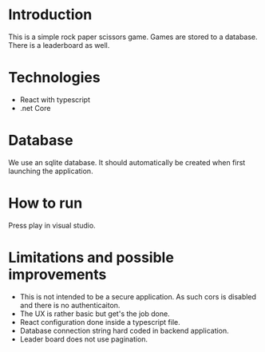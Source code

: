 # Introduction

This is a simple rock paper scissors game. Games are stored to a database. There is a leaderboard as well.

# Technologies

- React with typescript
- .net Core

# Database

We use an sqlite database. It should automatically be created when first launching the application.

# How to run

Press play in visual studio.

# Limitations and possible improvements

- This is not intended to be a secure application. As such cors is disabled and there is no authenticaiton.
- The UX is rather basic but get's the job done.
- React configuration done inside a typescript file.
- Database connection string hard coded in backend application.
- Leader board does not use pagination.
